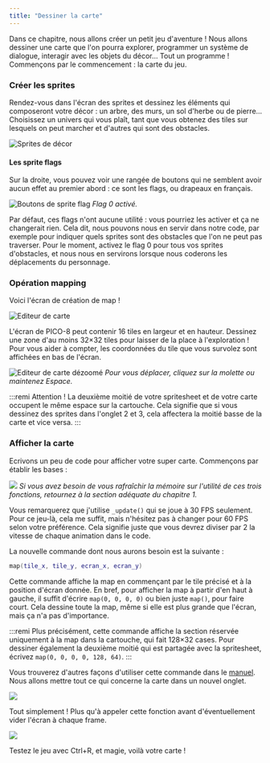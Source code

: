 ```yaml
---
title: "Dessiner la carte"
---
```


Dans ce chapitre, nous allons créer un petit jeu d'aventure ! Nous allons dessiner une carte que l'on pourra explorer, programmer un système de dialogue, interagir avec les objets du décor... Tout un programme ! Commençons par le commencement : la carte du jeu.

### Créer les sprites

Rendez-vous dans l'écran des sprites et dessinez les éléments qui composeront votre décor : un arbre, des murs, un sol d'herbe ou de pierre... Choisissez un univers qui vous plaît, tant que vous obtenez des tiles sur lesquels on peut marcher et d'autres qui sont des obstacles.

![Sprites de décor](./sprites-decor.png)

#### Les sprite flags

Sur la droite, vous pouvez voir une rangée de boutons qui ne semblent avoir aucun effet au premier abord : ce sont les flags, ou drapeaux en français.

![Boutons de sprite flag](./sprite-flags.png)
*Flag 0 activé.*

Par défaut, ces flags n'ont aucune utilité : vous pourriez les activer et ça ne changerait rien. Cela dit, nous pouvons nous en servir dans notre code, par exemple pour indiquer quels sprites sont des obstacles que l'on ne peut pas traverser. Pour le moment, activez le flag 0 pour tous vos sprites d'obstacles, et nous nous en servirons lorsque nous coderons les déplacements du personnage.

### Opération mapping

Voici l'écran de création de map !

![Editeur de carte](./editeur-de-map.png)

L'écran de PICO-8 peut contenir 16 tiles en largeur et en hauteur. Dessinez une zone d'au moins 32×32 tiles pour laisser de la place à l'exploration ! Pour vous aider à compter, les coordonnées du tile que vous survolez sont affichées en bas de l'écran.

![Editeur de carte dézoomé](./editeur-de-map-zoom.png)
*Pour vous déplacer, cliquez sur la molette ou maintenez Espace.*

:::remi
Attention ! La deuxième moitié de votre spritesheet et de votre carte occupent le même espace sur la cartouche. Cela signifie que si vous dessinez des sprites dans l'onglet 2 et 3, cela affectera la moitié basse de la carte et vice versa.
:::

### Afficher la carte

Ecrivons un peu de code pour afficher votre super carte. Commençons par établir les bases :

![](./game-loop.png)
*Si vous avez besoin de vous rafraîchir la mémoire sur l'utilité de ces trois fonctions, retournez à la section adéquate du chapitre 1.*

Vous remarquerez que j'utilise `_update()` qui se joue à 30 FPS seulement. Pour ce jeu-là, cela me suffit, mais n'hésitez pas à changer pour 60 FPS selon votre préférence. Cela signifie juste que vous devrez diviser par 2 la vitesse de chaque animation dans le code.

La nouvelle commande dont nous aurons besoin est la suivante :

```lua
map(tile_x, tile_y, ecran_x, ecran_y)
```

Cette commande affiche la map en commençant par le tile précisé et à la position d'écran donnée. En bref, pour afficher la map à partir d'en haut à gauche, il suffit d'écrire `map(0, 0, 0, 0)` ou bien juste `map()`, pour faire court. Cela dessine toute la map, même si elle est plus grande que l'écran, mais ça n'a pas d'importance.

:::remi
Plus précisément, cette commande affiche la section réservée uniquement à la map dans la cartouche, qui fait 128×32 cases. Pour dessiner également la deuxième moitié qui est partagée avec la spritesheet, écrivez `map(0, 0, 0, 0, 128, 64)`.
:::

Vous trouverez d'autres façons d'utiliser cette commande dans le [manuel](https://www.lexaloffle.com/pico-8.php?page=manual#main_div:~:text=map%20cell_x%20cell_y%20sx%20sy%20cell_w%20cell_h%20%5Blayers%5D). Nous allons mettre tout ce qui concerne la carte dans un nouvel onglet.

![](./draw-map.png)

Tout simplement ! Plus qu'à appeler cette fonction avant d'éventuellement vider l'écran à chaque frame.

![](./game-loop2.png)

Testez le jeu avec Ctrl+R, et magie, voilà votre carte !
